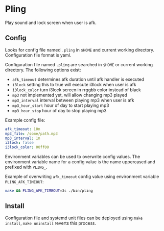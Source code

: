 # Pling

Play sound and lock screen when user is afk.

## Config

Looks for config file named `.pling` in `$HOME` and current working directory. Configuration file format is yaml.

Configuration file named `.pling` are searched in `$HOME` or current working directory. The following options exist:

- `afk_timeout` determines afk duration until afk handler is executed
- `i3lock` setting this to true will execute i3lock when user is afk
- `i3lock_color` turn i3lock screen in rrggbb color instead of black
- `mp3` not implemented yet, will allow changing mp3 played
- `mp3_interval` interval between playing mp3 when user is afk
- `mp3_hour_start` hour of day to start playing mp3
- `mp3_hour_stop` hour of day to stop playing mp3

Example config file:

```yaml
afk_timeout: 10m
mp3_file: /some/path.mp3
mp3_interval: 1m
i3lock: false
i3lock_color: 00ff00
```

Environment variables can be used to overwrite config values. The environment variable name for a config value is the name uppercased and prefixed with `PLING_`.

Example of overwriting `afk_timeout` config value using environment variable `PLING_AFK_TIMEOUT`:

```sh
make && PLING_AFK_TIMEOUT=3s ./bin/pling
```

## Install

Configuration file and systemd unit files can be deployed using `make install`, `make uninstall` reverts this process.


